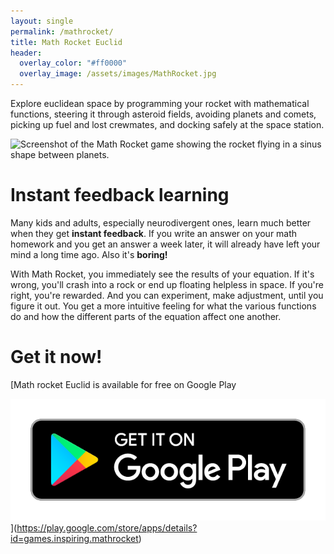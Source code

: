 ```yaml
---
layout: single
permalink: /mathrocket/
title: Math Rocket Euclid
header:
  overlay_color: "#ff0000"
  overlay_image: /assets/images/MathRocket.jpg
---
```


Explore euclidean space by programming your rocket with mathematical functions, steering it through asteroid fields, avoiding planets and comets, picking up fuel and lost crewmates, and docking safely at the space station.

![Screenshot of the Math Rocket game showing the rocket flying in a sinus shape between planets.](https://img.itch.zone/aW1hZ2UvMjkzMzU1OS8xODA2NjMxNS5qcGc=/original/AMh6uD.jpg)

# Instant feedback learning

Many kids and adults, especially neurodivergent ones, learn much better when they get **instant feedback**. If you write an answer on your math homework and you get an answer a week later, it will already have left your mind a long time ago. Also it's **boring!**

With Math Rocket, you immediately see the results of your equation. If it's wrong, you'll crash into a rock or end up floating helpless in space. If you're right, you're rewarded. And you can experiment, make adjustment, until you figure it out. You get a more intuitive feeling for what the various functions do and how the different parts of the equation affect one another. 

# Get it now!

[Math rocket Euclid is available for free on Google Play

![Get it on Google Play](/assets/images/GooglePlay.png)
](https://play.google.com/store/apps/details?id=games.inspiring.mathrocket)